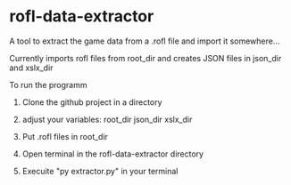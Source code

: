 # rofl-data-extractor

A tool to extract the game data from a .rofl file and import it somewhere...

Currently imports rofl files from root_dir and creates JSON files in json_dir and xslx_dir

To run the programm
1. Clone the github project in a directory
2. adjust your variables:
root_dir
json_dir
xslx_dir

3. Put .rofl files in root_dir
4. Open terminal in the rofl-data-extractor directory
5. Execuite "py extractor.py" in your terminal 